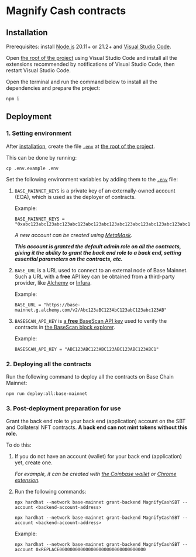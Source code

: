 # Magnify Cash contracts

## Installation

Prerequisites: install [Node.js](https://nodejs.org/en/download/package-manager) 20.11+ or 21.2+ and [Visual Studio Code](https://code.visualstudio.com/download).

Open [the root of the project](./) using Visual Studio Code and install all the extensions recommended by notifications of Visual Studio Code, then restart Visual Studio Code.

Open the terminal and run the command below to install all the dependencies and prepare the project:

```shell
npm i
```

## Deployment

### 1. Setting environment

After [installation](#installation), create the file [`.env`](./.env) at [the root of the project](./).

This can be done by running:

```shell
cp .env.example .env
```

Set the following environment variables by adding them to the [`.env`](./.env) file:

1. `BASE_MAINNET_KEYS` is a private key of an externally-owned account (EOA), which is used as the deployer of contracts.

   Example:

   ```
   BASE_MAINNET_KEYS = "0xabc123abc123abc123abc123abc123abc123abc123abc123abc123abc123abc1"
   ```

   _A new account can be created using [MetaMask](https://metamask.io/)._

   **_This account is granted the default admin role on all the contracts, giving it the ability to grant the back end role to a back end, setting essential parameters on the contracts, etc._**

2. `BASE_URL` is a URL used to connect to an external node of Base Mainnet. Such a URL with a **free** API key can be obtained from a third-party provider, like [Alchemy](https://www.alchemy.com/support/how-to-create-a-new-alchemy-api-key) or [Infura](https://docs.infura.io/dashboard/create-api).

   Example:

   ```
   BASE_URL = "https://base-mainnet.g.alchemy.com/v2/Abc123aBC123AbC123abC123abc123AB"
   ```

3. `BASESCAN_API_KEY` is [a **free** BaseScan API key](https://docs.basescan.org/getting-started/viewing-api-usage-statistics) used to verify the contracts in [the BaseScan block explorer](https://basescan.org/).

   Example:

   ```
   BASESCAN_API_KEY = "ABC123ABC123ABC123ABC123ABC123ABC1"
   ```

### 2. Deploying all the contracts

Run the following command to deploy all the contracts on Base Chain Mainnet:

```shell
npm run deploy:all:base-mainnet
```

### 3. Post-deployment preparation for use

Grant the back end role to your back end (application) account on the SBT and Collateral NFT contracts. **A back end can not mint tokens without this role.**

To do this:

1. If you do not have an account (wallet) for your back end (application) yet, create one.

   _For example, it can be created with [the Coinbase wallet](https://wallet.coinbase.com/) or [Chrome extension](https://www.coinbase.com/ru/wallet/articles/getting-started-extension)._

2. Run the following commands:

   ```shell
   npx hardhat --network base-mainnet grant-backend MagnifyCashSBT --account <backend-account-address>
   ```

   ```shell
   npx hardhat --network base-mainnet grant-backend MagnifyCashSBT --account <backend-account-address>
   ```

   Example:

   ```
   npx hardhat --network base-mainnet grant-backend MagnifyCashSBT --account 0xREPLACE000000000000000000000000000000000
   ```
